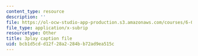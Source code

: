 ```yaml
---
content_type: resource
description: ''
file: https://ol-ocw-studio-app-production.s3.amazonaws.com/courses/6-00-introduction-to-computer-science-and-programming-fall-2008/bcb1d5cdd12f28a2284bb72ad9ea515c_UNHQ7CRsEtU.srt
file_type: application/x-subrip
resourcetype: Other
title: 3play caption file
uid: bcb1d5cd-d12f-28a2-284b-b72ad9ea515c
---
```

